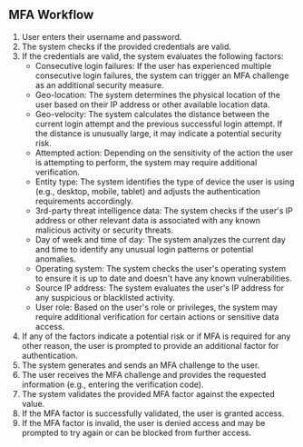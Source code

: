 ## MFA Workflow

1. User enters their username and password.
2. The system checks if the provided credentials are valid.
3. If the credentials are valid, the system evaluates the following factors:
   - Consecutive login failures: If the user has experienced multiple consecutive login failures, the system can trigger an MFA challenge as an additional security measure.
   - Geo-location: The system determines the physical location of the user based on their IP address or other available location data.
   - Geo-velocity: The system calculates the distance between the current login attempt and the previous successful login attempt. If the distance is unusually large, it may indicate a potential security risk.
   - Attempted action: Depending on the sensitivity of the action the user is attempting to perform, the system may require additional verification.
   - Entity type: The system identifies the type of device the user is using (e.g., desktop, mobile, tablet) and adjusts the authentication requirements accordingly.
   - 3rd-party threat intelligence data: The system checks if the user's IP address or other relevant data is associated with any known malicious activity or security threats.
   - Day of week and time of day: The system analyzes the current day and time to identify any unusual login patterns or potential anomalies.
   - Operating system: The system checks the user's operating system to ensure it is up to date and doesn't have any known vulnerabilities.
   - Source IP address: The system evaluates the user's IP address for any suspicious or blacklisted activity.
   - User role: Based on the user's role or privileges, the system may require additional verification for certain actions or sensitive data access.
4. If any of the factors indicate a potential risk or if MFA is required for any other reason, the user is prompted to provide an additional factor for authentication.
5. The system generates and sends an MFA challenge to the user.
6. The user receives the MFA challenge and provides the requested information (e.g., entering the verification code).
7. The system validates the provided MFA factor against the expected value.
8. If the MFA factor is successfully validated, the user is granted access.
9. If the MFA factor is invalid, the user is denied access and may be prompted to try again or can be blocked from further access.
